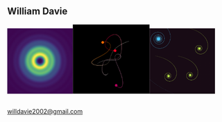 ## William Davie
<img src="https://github.com/DrDavie1/DrDavie1/blob/main/Images/circ2.png" width="30%" height="30%"><img src="https://github.com/DrDavie1/DrDavie1/blob/main/Images/3body.png" width="35%" height="35%"><img src="https://github.com/DrDavie1/DrDavie1/blob/main/Images/sprialex.png" width="30%" height="30%"> 
##
willdavie2002@gmail.com 
